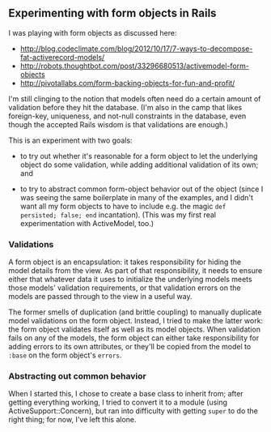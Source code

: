 ## Experimenting with form objects in Rails

I was playing with form objects as discussed here:

* http://blog.codeclimate.com/blog/2012/10/17/7-ways-to-decompose-fat-activerecord-models/
* http://robots.thoughtbot.com/post/33296680513/activemodel-form-objects
* http://pivotallabs.com/form-backing-objects-for-fun-and-profit/

I'm still clinging to the notion that models often need do a certain
amount of validation before they hit the database. (I'm also in the
camp that likes foreign-key, uniqueness, and not-null constraints
in the database, even though the accepted Rails wisdom is that
validations are enough.)

This is an experiment with two goals:

* to try out whether it's reasonable for a form object to let the
underlying object do some validation, while adding additional
validation of its own; and

* to try to abstract common form-object behavior out of the object
(since I was seeing the same boilerplate in many of the examples,
and I didn't want all my form objects to have to include e.g. the
magic ```def persisted; false; end``` incantation). (This was my
first real experimentation with ActiveModel, too.)

### Validations

A form object is an encapsulation: it takes responsibility for
hiding the model details from the view. As part of that responsibility,
it needs to ensure either that whatever data it uses to initialize
the underlying models meets those models' validation requirements,
or that validation errors on the models are passed through to the
view in a useful way.

The former smells of duplication (and brittle coupling) to manually
duplicate model validations on the form object. Instead, I tried
to make the latter work: the form object validates itself as well
as its model objects. When validation fails on any of the models,
the form object can either take responsibility for adding errors
to its own attributes, or they'll be copied from the model to
```:base``` on the form object's ```errors```.

### Abstracting out common behavior

When I started this, I chose to create a base class to inherit from;
after getting everything working, I tried to convert it to a module
(using ActiveSupport::Concern), but ran into difficulty with getting
```super``` to do the right thing; for now, I've left this alone.
